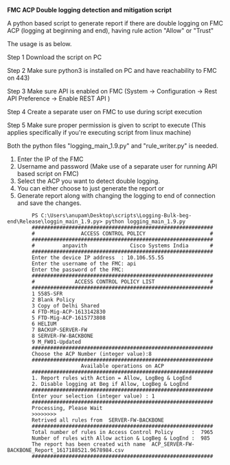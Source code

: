 **FMC ACP Double logging detection and mitigation script**

A python based script to generate report if there are double logging on FMC ACP (logging at beginning and end), having rule action "Allow" or "Trust"

The usage is as below.

Step 1 Download the script on PC

Step 2 Make sure python3 is installed on PC and have reachability to FMC on 443)

Step 3 Make sure API is enabled on FMC (System -> Configuration -> Rest API Preference -> Enable REST API )

Step 4 Create a separate user on FMC to use during script execution

Step 5 Make sure proper permission is given to script to execute (This applies specifically if you're executing script from linux machine)

Both the python files "logging_main_1.9.py" and "rule_writer.py" is needed.

1. Enter the IP of the FMC
2. Username and password (Make use of a separate user for running API based script on FMC)
3. Select the ACP you want to detect double logging.
4. You can either choose to just generate the report or 
5. Generate report along with changing the logging  to end of connection and save the changes. 

```
        PS C:\Users\anupam\Desktop\scripts\Logging-Bulk-beg-end\Release\loggin_main_1.9.py> python logging_main_1.9.py
        ###########################################################
        #               ACCESS CONTROL POLICY                     #
        ###########################################################
        #         anpavith              Cisco Systems India       #
        ###########################################################
        Enter the device IP address  : 10.106.55.55
        Enter the username of the FMC: api
        Enter the password of the FMC:
        ###########################################################
        #             ACCESS CONTROL POLICY LIST                  #
        ###########################################################
        1 5585-SFR
        2 Blank Policy
        3 Copy of Delhi Shared
        4 FTD-Mig-ACP-1613142830
        5 FTD-Mig-ACP-1615773808
        6 HELIUM
        7 BACKUP-SERVER-FW
        8 SERVER-FW-BACKBONE
        9 M_FW01-Updated
        ###########################################################
        Choose the ACP Number (integer value):8
        ###########################################################
                        Available operations on ACP
        ###########################################################
        1. Report rules with Action = Allow, LogBeg & LogEnd
        2. Disable logging at Beg if Allow, LogBeg & LogEnd
        ###########################################################
        Enter your selection (integer value) : 1
        ###########################################################
        Processing, Please Wait
        >>>>>>>>
        Retrived all rules from  SERVER-FW-BACKBONE
        ###########################################################
        Total number of rules in Access Control Policy      :  7965
        Number of rules with Allow action & LogBeg & LogEnd :  985
        The report has been created with name  ACP_SERVER-FW-BACKBONE_Report_1617188521.9678984.csv
        ###########################################################
```
